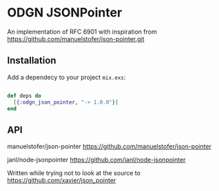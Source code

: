 ODGN JSONPointer
=================

An implementation of RFC 6901 with inspiration from https://github.com/manuelstofer/json-pointer.git


## Installation

Add a dependecy to your project `mix.exs`:

```Elixir

def deps do
  [{:odgn_json_pointer, "-> 1.0.0"}]
end

```

## API




manuelstofer/json-pointer https://github.com/manuelstofer/json-pointer

janl/node-jsonpointer https://github.com/janl/node-jsonpointer


Written while trying not to look at the source to https://github.com/xavier/json_pointer
